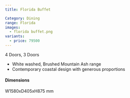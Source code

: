 ```yaml
---
title: Florida Buffet

Category: Dining
range: Florida
images:
  - florida buffet.png
variants:
  - price: 79500
---
```

4 Doors, 3 Doors
* White washed, Brushed Mountain Ash range
* Contemporary coastal design with generous proportions

#### Dimensions
W1580xD405xH875 mm
